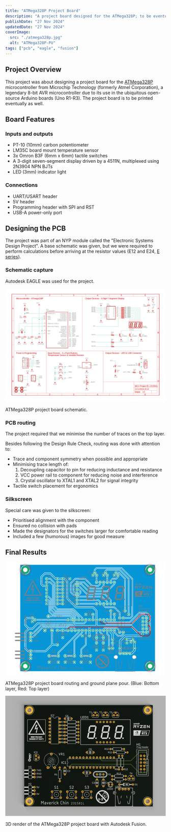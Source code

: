 ```yaml
---
title: "ATMega328P Project Board"
description: "A project board designed for the ATMega328P; to be eventually printed."
publishDate: "27 Nov 2024"
updatedDate: "27 Nov 2024"
coverImage:
  src: "./atmega328p.jpg"
  alt: "ATMega328P-PU"
tags: ["pcb", "eagle", "fusion"]
---
```


## Project Overview
This project was about designing a project board for the [ATMega328P](https://www.microchip.com/en-us/product/atmega328p) microcontroller from Microchip Technology (formerly Atmel Corporation), a legendary 8-bit AVR microcontroller due to its use in the ubiquitous open-source Arduino boards (Uno R1-R3). The project board is to be printed eventually as well.

## Board Features

### Inputs and outputs
- PT-10 (10mm) carbon potentiometer
- LM35C board mount temperature sensor
- 3x Omron B3F (6mm x 6mm) tactile switches
- A 3-digit seven-segment display driven by a 4511N, multiplexed using 2N3904 NPN BJTs
- LED (3mm) indicator light

### Connections
- UART/USART header
- 5V header
- Programming header with SPI and RST
- USB-A power-only port

## Designing the PCB
The project was part of an NYP module called the "Electronic Systems Design Project". A base schematic was given, but we were required to perform calculations before arriving at the resistor values (E12 and E24, [E series](https://en.wikipedia.org/wiki/E_series_of_preferred_numbers)).

### Schematic capture
Autodesk EAGLE was used for the project.
<div class="relative w-full">

  ![ATMega328P project board schematic](atmega328p_project_board_schematic.png)
  <p class="text-center mt-[-24px] italic">ATMega328P project board schematic.</p>
</div>

### PCB routing
The project required that we minimise the number of traces on the top layer.

Besides following the Design Rule Check, routing was done with attention to:
- Trace and component symmetry when possible and appropriate
- Minimising trace length of:
  1. Decoupling capacitor to pin for reducing inductance and resistance
  2. VCC power rail to component for reducing noise and interference
  3. Crystal oscillator to XTAL1 and XTAL2 for signal integrity
- Tactile switch placement for ergonomics

### Silkscreen
Special care was given to the silkscreen:
- Prioritised alignment with the component
- Ensured no collision with pads
- Made the designators for the switches larger for comfortable reading
- Included a few (humorous) images for good measure

## Final Results
<div class="relative w-full">

  ![ATMega328P project board routing and copper pour](atmega328p_project_board.png)
  <p class="text-center mt-[-24px] italic">ATMega328P project board routing and ground plane pour. (Blue: Bottom layer, Red: Top layer)</p>
</div>
<div class="relative w-full">

  ![ATMega328P project board 3D render](atmega328p_project_board_3d.png)
  <p class="text-center mt-[-24px] italic">3D render of the ATMega328P project board with Autodesk Fusion.</p>
</div>